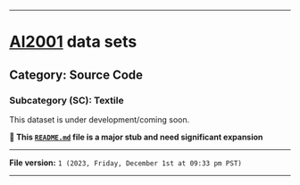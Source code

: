 
***

# [AI2001](https://github.com/seanpm2001/AI2001/) data sets

## Category: Source Code

### Subcategory (SC): Textile

This dataset is under development/coming soon.

**🌱️ This [`README.md`](/README.md) file is a major stub and need significant expansion**

***

**File version:** `1 (2023, Friday, December 1st at 09:33 pm PST)`

***
